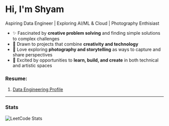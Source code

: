 # Hi, I'm Shyam
 Aspiring Data Engineer |  Exploring AI/ML & Cloud | Photography Enthisiast

- ✨ Fascinated by **creative problem solving** and finding simple solutions to complex challenges  
- 🎨 Drawn to projects that combine **creativity and technology**  
- 📸 Love exploring **photography and storytelling** as ways to capture and share perspectives  
- 🚀 Excited by opportunities to **learn, build, and create** in both technical and artistic spaces

### Resume:
1. [Data Engineering Profile](https://shyammvm.github.io/Resume/de.pdf)

---

### Stats
![LeetCode Stats](https://leetcard.jacoblin.cool/shyammvm?theme=dark&font=Karma&ext=heatmap)
